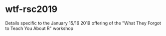 # wtf-rsc2019
Details specific to the January 15/16 2019 offering of the "What They Forgot to Teach You About R" workshop
